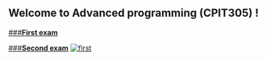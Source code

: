 ## Welcome to Advanced programming (CPIT305) !


[###**First exam**](FirstExam.md)

[###**Second exam**](SecondExam.md)
[![first](https://www.proprofs.com/quiz-school/topic_images/p19cpcvtrh7sm1hqqjas172v11k73.jpg "first")](FirstExam.md "first")
